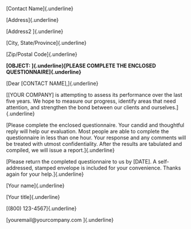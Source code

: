 [Contact Name]{.underline}

[Address]{.underline}

[Address2 ]{.underline}

[City, State/Province]{.underline}

[Zip/Postal Code]{.underline}

**[OBJECT: ]{.underline}[PLEASE COMPLETE THE ENCLOSED
QUESTIONNAIRE]{.underline}**

[Dear \[CONTACT NAME\],]{.underline}

[\[YOUR COMPANY\] is attempting to assess its performance over the last
five years. We hope to measure our progress, identify areas that need
attention, and strengthen the bond between our clients and
ourselves.]{.underline}

[Please complete the enclosed questionnaire. Your candid and thoughtful
reply will help our evaluation. Most people are able to complete the
questionnaire in less than one hour. Your response and any comments will
be treated with utmost confidentiality. After the results are tabulated
and compiled, we will issue a report.]{.underline}

[Please return the completed questionnaire to us by \[DATE\]. A
self-addressed, stamped envelope is included for your convenience.
Thanks again for your help.]{.underline}

[Your name]{.underline}

[Your title]{.underline}

[(800) 123-4567]{.underline}

[youremail\@yourcompany.com ]{.underline}
